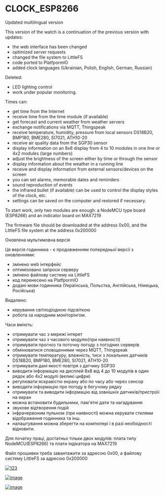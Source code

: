 # CLOCK_ESP8266

Updated multilingual version

This version of the watch is a continuation of the previous version with updates:
- the web interface has been changed
- optimized server requests
- changed the file system to LittleFS
- code ported to PlatfpormIO
- added clock languages (Ukrainian, Polish, English, German, Russian)

Deleted:
- LED lighting control
- work under popular monitoring.

Times can:
- get time from the Internet
- receive time from the time module (if available)
- get forecast and current weather from weather servers
- exchange notifications via MQTT, Thingspeak
- receive temperature, humidity, pressure from local sensors DS18B20, BMP180, BME280, SI7021, ATH10-20
- receive air quality data from the SGP30 sensor
- display information on an 8x8 display from 4 to 10 modules in one line or 4x2 modules (large numbers)
- adjust the brightness of the screen either by time or through the sensor
- display information about the weather in a running line
- receive and display information from external sensors/devices on the screen
- you can set alarms, memorable dates and reminders
- sound reproduction of events
- the infrared bullet (if available) can be used to control the display styles of the clock, etc.
- settings can be saved on the computer and restored if necessary.

To start work, only two modules are enough: a NodeMCU type board (ESP8266) and an indicator board on MAX7219

The firmware file should be downloaded at the address 0x00, and the LittleFS file system at the address 0x200000

Оновлена мультимовна версія

Ця версія годинника - є продовженням попередньої версії з оновленнями:
- змінено web інтерфейс
- оптимізовано запроси серверу
- змінено файлову систему на LittleFS
- код перенесено на PlatfpormIO
- додані мови годинника (Українська, Польстка, Англійська, Німецька, Російська)

Видалено:
- керування світлодіодною підсвіткою
- робота за народним моніторінгом.

Часи вміють:
- отримувати час з мережі інтерет
- отримувати чаз з часового модулю(при наявності)
- отримувати прогноз та поточну погоду з погодних серверів
- обмінюватися сповіщеннями через MQTT, Thingspeak
- отримувати температуру, влажність, тиск з локальних датчиків DS18B20, BMP180, BME280, SI7021, ATH10-20
- отримувати дані якості повітря з датчику SGP30
- виводити інформацію на дисплей 8х8 від 4 до 10 модулів в один рядок або 4х2 модулі (великі цифри)
- регулювати яскравістю екрану або по часу або через сенсор
- виводити інформацію про погоду в бегучому рядку
- отримувати та виводити інформацію від зовнішніх датчиків/пристроїі на екран
- можна встановити будильники, пам'ятні дати та нагадування
- звукове відтворення подій
- інфрачервоним пульном (при наявності) можна керувати стилями відображення годинника та інш. 
- налаштування можна зберегти на компютері і в разі необхідності відновити.

Для початку праці, достатньо тільки двох модулів: плата типу NodeMCU(ESP8266) та плати індікатора на MAX7219

Файл прошивки треба завантажити за адресою 0х00, а файлову систему LittleFS за адресою 0х200000

<a href="https://ibb.co/23wNZb2"><img src="https://i.ibb.co/hFkfYq5/123.jpg" alt="123" border="0"></a>

<a href="https://ibb.co/TLgKBty"><img src="https://i.ibb.co/L5ZQz1K/image.jpg" alt="image" border="0"></a>

<a href="https://ibb.co/mtZmWcC"><img src="https://i.ibb.co/ft6bwxY/image.jpg" alt="image" border="0"></a>
